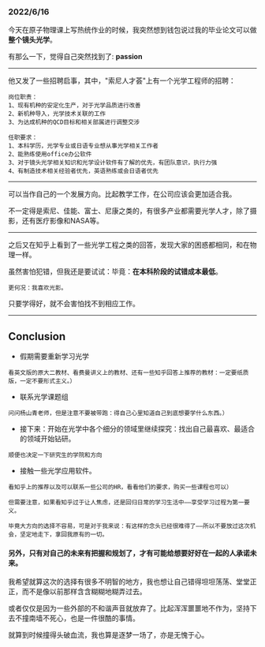 ### 2022/6/16

今天在原子物理课上写热统作业的时候，我突然想到钱包说过我的毕业论文可以做**整个镜头光学**。

有那么一下，觉得自己突然找到了: **passion** 


----

他又发了一些招聘启事，其中，"索尼人才荟"上有一个光学工程师的招聘：

```
岗位职责：
1、现有机种的安定化生产，对于光学品质进行改善
2、新机种导入，光学技术关联的工作
3、为达成机种的QCD目标和相关部属进行调整交涉

任职要求：
1、本科学历，光学专业或日语专业想从事光学相关工作者
2、能熟练使用office办公软件
3、对于镜头光学相关知识和光学设计软件有了解的优先，有团队意识，执行力强
4、有制造技术相关经验者优先，英语熟练或会日语者优先
```


----

可以当作自己的一个发展方向。比起教学工作，在公司应该会更加适合我。

不一定得是索尼、佳能、富士、尼康之类的，有很多产业都需要光学人才，除了摄影，还有医疗影像和NASA等。

----

之后又在知乎上看到了一些光学工程之类的回答，发现大家的困惑都相同，和在物理一样。

虽然害怕犯错，但我还是要试试：毕竟：**在本科阶段的试错成本最低**。

```
更何况：我喜欢光影。
```

只要学得好，就不会害怕找不到相应工作。

---

## Conclusion

- 假期需要重新学习光学
```
看英文版的原大二教材、看费曼讲义上的教材、还有一些知乎回答上推荐的教材：一定要纸质版，一定不要形式主义。）
```

- 联系光学课题组
```
问问杨山青老师，但是注意不要被带跑：得自己心里知道自己到底想要学什么东西。）
```

- 接下来：开始在光学中各个细分的领域里继续探究：找出自己最喜欢、最适合的领域开始钻研。
```
顺便也决定一下研究生的学院和方向
```

- 接触一些光学应用软件。

```
看知乎上的推荐以及可以联系一些公司的HR，看看他们的要求，购买一些课程也可以）

但需要注意，如果看知乎过于让人焦虑，还是回归日常的学习生活中——享受学习过程为第一要义。

毕竟大方向的选择不容易，可是对于我来说：有这样的念头已经很难得了——所以不要放过这次机会，坚定地走下，拿回我原有的一切。
```


#### 另外，只有对自己的未来有把握和规划了，才有可能给想要好好在一起的人承诺未来。 

我希望就算这次的选择有很多不明智的地方，我也想让自己错得坦坦荡荡、堂堂正正，而不是像以前那样含含糊糊地糊弄过去。

或者仅仅是因为一些外部的不和谐声音就放弃了。比起浑浑噩噩地不作为，坚持下去不撞南墙不死心，也是一件很酷的事情。

就算到时候撞得头破血流，我也算是逐梦一场了，亦是无愧于心。
